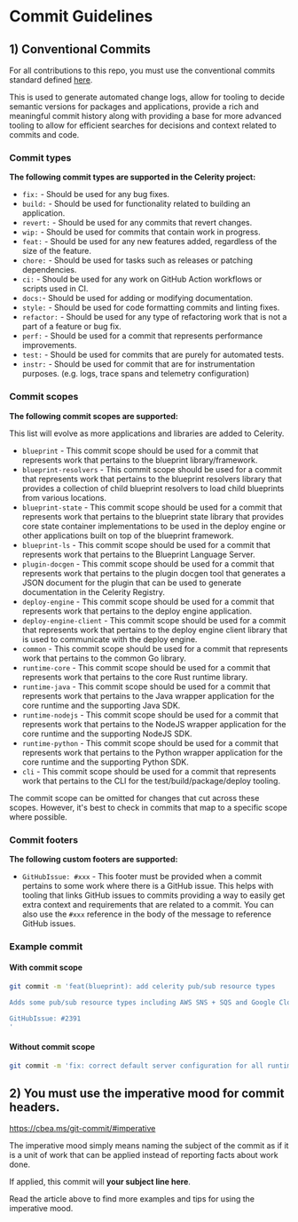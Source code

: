 # Commit Guidelines

## 1) Conventional Commits

For all contributions to this repo, you must use the conventional commits standard defined [here](https://www.conventionalcommits.org/en/v1.0.0/).

This is used to generate automated change logs, allow for tooling to decide semantic versions for packages and applications,
provide a rich and meaningful commit history along with providing
a base for more advanced tooling to allow for efficient searches for decisions and context related to commits and code.

### Commit types

**The following commit types are supported in the Celerity project:**

- `fix:` - Should be used for any bug fixes.
- `build:` - Should be used for functionality related to building an application.
- `revert:` - Should be used for any commits that revert changes.
- `wip:` - Should be used for commits that contain work in progress.
- `feat:` - Should be used for any new features added, regardless of the size of the feature.
- `chore:` - Should be used for tasks such as releases or patching dependencies.
- `ci:` - Should be used for any work on GitHub Action workflows or scripts used in CI.
- `docs:`- Should be used for adding or modifying documentation.
- `style:` - Should be used for code formatting commits and linting fixes.
- `refactor:` - Should be used for any type of refactoring work that is not a part of a feature or bug fix.
- `perf:` - Should be used for a commit that represents performance improvements.
- `test:` - Should be used for commits that are purely for automated tests.
- `instr:` - Should be used for commit that are for instrumentation purposes. (e.g. logs, trace spans and telemetry configuration)

### Commit scopes

**The following commit scopes are supported:**

This list will evolve as more applications and libraries are added to Celerity.

- `blueprint` - This commit scope should be used for a commit that represents work that pertains to the blueprint library/framework.
- `blueprint-resolvers` - This commit scope should be used for a commit that represents work that pertains to the blueprint resolvers library that provides a collection of child blueprint resolvers to load child blueprints from various locations.
- `blueprint-state` - This commit scope should be used for a commit that represents work that pertains to the blueprint state library that provides core state container implementations to be used in the deploy engine or other applications built on top of the blueprint framework.
- `blueprint-ls` - This commit scope should be used for a commit that represents work that pertains to the Blueprint Language Server.
- `plugin-docgen` - This commit scope should be used for a commit that represents work that pertains to the plugin docgen tool that generates a JSON document for the plugin that can be used to generate documentation in the Celerity Registry.
- `deploy-engine` - This commit scope should be used for a commit that represents work that pertains to the deploy engine application.
- `deploy-engine-client` - This commit scope should be used for a commit that represents work that pertains to the deploy engine client library that is used to communicate with the deploy engine.
- `common` - This commit scope should be used for a commit that represents work that pertains to the common Go library.
- `runtime-core` - This commit scope should be used for a commit that represents work that pertains to the core Rust runtime library.
- `runtime-java` - This commit scope should be used for a commit that represents work that pertains to the Java wrapper application for the core runtime and the supporting Java SDK.
- `runtime-nodejs` - This commit scope should be used for a commit that represents work that pertains to the NodeJS wrapper application for the core runtime and the supporting NodeJS SDK.
- `runtime-python` - This commit scope should be used for a commit that represents work that pertains to the Python wrapper application for the core runtime and the supporting Python SDK.
- `cli` - This commit scope should be used for a commit that represents work that pertains to the CLI for the test/build/package/deploy tooling.

The commit scope can be omitted for changes that cut across these scopes.
However, it's best to check in commits that map to a specific scope where possible.


### Commit footers

**The following custom footers are supported:**

- `GitHubIssue: #xxx` - This footer must be provided when a commit pertains to some work where there is a GitHub issue. 
  This helps with tooling that links GitHub issues to commits providing a way to easily get extra context and requirements
  that are related to a commit. You can also use the `#xxx` reference in the body of the message to reference GitHub issues.

### Example commit

#### With commit scope

```bash
git commit -m 'feat(blueprint): add celerity pub/sub resource types

Adds some pub/sub resource types including AWS SNS + SQS and Google Cloud Pub/Sub.

GitHubIssue: #2391
'
```

#### Without commit scope

```bash
git commit -m 'fix: correct default server configuration for all runtime applications'
```

## 2) You must use the imperative mood for commit headers.

https://cbea.ms/git-commit/#imperative

The imperative mood simply means naming the subject of the commit as if it is a unit of work that can be applied instead of reporting facts about work done.

If applied, this commit will **your subject line here**.

Read the article above to find more examples and tips for using the imperative mood.
